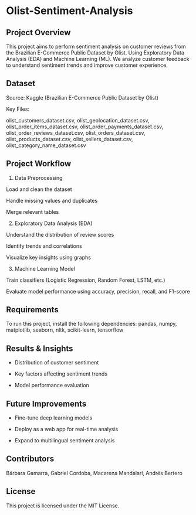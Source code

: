 
# Olist-Sentiment-Analysis

## Project Overview

This project aims to perform sentiment analysis on customer reviews from the Brazilian E-Commerce Public Dataset by Olist. Using Exploratory Data Analysis (EDA) and Machine Learning (ML). We analyze customer feedback to understand sentiment trends and improve customer experience.

## Dataset

Source: Kaggle (Brazilian E-Commerce Public Dataset by Olist)

Key Files:

olist_customers_dataset.csv,
olist_geolocation_dataset.csv,
olist_order_items_dataset.csv,
olist_order_payments_dataset.csv,
olist_order_reviews_dataset.csv,
olist_orders_dataset.csv,
olist_products_dataset.csv,
olist_sellers_dataset.csv,
olist_category_name_dataset.csv


## Project Workflow

1. Data Preprocessing

Load and clean the dataset

Handle missing values and duplicates

Merge relevant tables

2. Exploratory Data Analysis (EDA)

Understand the distribution of review scores

Identify trends and correlations

Visualize key insights using graphs

3. Machine Learning Model

Train classifiers (Logistic Regression, Random Forest, LSTM, etc.)

Evaluate model performance using accuracy, precision, recall, and F1-score

## Requirements

To run this project, install the following dependencies:
pandas,
numpy,
matplotlib,
seaborn,
nltk,
scikit-learn,
tensorflow

## Results & Insights

- Distribution of customer sentiment

- Key factors affecting sentiment trends

- Model performance evaluation

## Future Improvements

- Fine-tune deep learning models

- Deploy as a web app for real-time analysis

- Expand to multilingual sentiment analysis

## Contributors

Bárbara Gamarra,
Gabriel Cordoba,
Macarena Mandalari,
Andrés Bertero


## License

This project is licensed under the MIT License.



